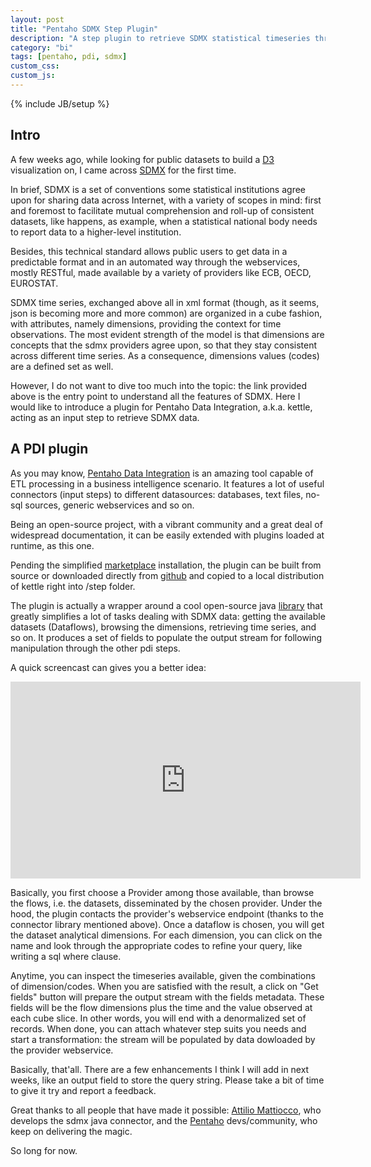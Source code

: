 ```yaml
---
layout: post
title: "Pentaho SDMX Step Plugin"
description: "A step plugin to retrieve SDMX statistical timeseries through Pentaho Data Integration"
category: "bi"
tags: [pentaho, pdi, sdmx]
custom_css:
custom_js:
---
```

{% include JB/setup %}

## Intro
A few weeks ago, while looking for public datasets to build a [D3](https://d3js.org/) visualization on, I came across [SDMX](https://sdmx.org/)
for the first time. 

In brief, SDMX is a set of conventions some statistical institutions agree upon for sharing data across Internet, with a 
variety of scopes in mind: first and foremost to facilitate mutual comprehension and roll-up of consistent datasets, like happens, as example,
when a statistical national body needs to report data to a higher-level institution.

Besides, this technical standard allows public users to get data in a predictable format and in an automated way through the webservices, 
mostly RESTful, made available by a variety of providers like ECB, OECD, EUROSTAT. 

SDMX time series, exchanged above all in xml format (though, as it seems, json is becoming more and more common) are organized in a cube fashion, with 
attributes, namely dimensions, providing the context for time observations. The most evident strength of the model is that dimensions are concepts 
that the sdmx providers agree upon, so that they stay consistent across different time series. As a consequence, dimensions values (codes) are
a defined set as well.
 
However, I do not want to dive too much into the topic: the link provided above is the entry point to understand all the features of SDMX. Here
I would like to introduce a plugin for Pentaho Data Integration, a.k.a. kettle, acting as an input step to retrieve SDMX data.
 
## A PDI plugin
As you may know, [Pentaho Data Integration](http://community.pentaho.com/projects/data-integration/) is an amazing tool capable of ETL 
processing in a business intelligence scenario. It features a lot of useful connectors (input steps) to different datasources: databases, text files,
no-sql sources, generic webservices and so on. 

Being an open-source project, with a vibrant community and a great deal of widespread documentation, it can be easily extended with plugins loaded
at runtime, as this one. 

Pending the simplified [marketplace](http://www.pentaho.com/marketplace/) installation, the plugin can be built from source or downloaded directly
from [github](https://github.com/andtorg/sdmx-kettle) and copied to a local distribution of kettle right into /step folder.
 
The plugin is actually a wrapper around a cool open-source java [library](https://github.com/amattioc/SDMX) that greatly simplifies a lot of
tasks dealing with SDMX data: getting the available datasets (Dataflows), browsing the dimensions, retrieving time series, and so on. 
It produces a set of fields to populate the output stream for following manipulation through the other pdi steps.

A quick screencast can gives you a better idea:
<iframe width="560" height="315" src="https://www.youtube.com/embed/_l_bZTRiTNA" frameborder="0" allowfullscreen></iframe>

Basically, you first choose a Provider among those available, than browse the flows, i.e. the datasets, disseminated by the chosen provider. 
Under the hood, the plugin contacts the provider's webservice endpoint (thanks to the connector library mentioned above). Once a dataflow is chosen,
you will get the dataset analytical dimensions. For each dimension, you can click on the name and look through the appropriate codes to refine
your query, like writing a sql where clause.

Anytime, you can inspect the timeseries available, given the combinations of dimension/codes. When you are satisfied with the result, a click on 
"Get fields" button will prepare the output stream with the fields metadata. These fields will be the flow dimensions plus the time and the value
observed at each cube slice. In other words, you will end with a denormalized set of records. When done, you can attach whatever step suits you needs
and start a transformation: the stream will be populated by data dowloaded by the provider webservice.

Basically, that'all. There are a few enhancements I think I will add in next weeks, like an output field to store the query string.
Please take a bit of time to give it try and report a feedback.

Great thanks to all people that have made it possible: [Attilio Mattiocco](https://github.com/amattioc), who develops the sdmx java connector, 
and the [Pentaho](http://community.pentaho.com/) devs/community, who keep on delivering the magic.

So long for now.

